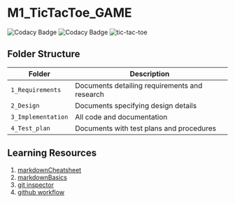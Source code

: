 # M1_TicTacToe_GAME 
![Codacy Badge](https://api.codiga.io/project/31029/score/svg)
![Codacy Badge](https://api.codiga.io/project/31029/status/svg)
![tic-tac-toe](https://user-images.githubusercontent.com/98889318/153477045-0dbe0d30-8e97-421a-ba84-f954b66b5cc5.png)

   
## Folder Structure
Folder             | Description
-------------------| -----------------------------------------
`1_Requirements`   | Documents detailing requirements and research
`2_Design`         | Documents specifying design details
`3_Implementation` | All code and documentation
`4_Test_plan`      | Documents with test plans and procedures
   
   


## Learning Resources
1. [markdownCheatsheet](https://github.com/adam-p/markdown-here/wiki/Markdown-Cheatsheet)
2. [markdownBasics](https://guides.github.com/features/mastering-markdown/)
3. [git inspector](https://github.com/ejwa/gitinspector.git)
4. [github workflow](https://docs.github.com/en/actions/learn-github-action)
